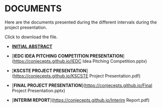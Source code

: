 # DOCUMENTS

Here are the documents presented during the different intervals during the project presentation.

Click to download the file.


- [**INITIAL ABSTRACT**](https://conjecepts.github.io/Abstract.docx)

- [**IEDC IDEA PITCHING COMPETITION PRESENTATION**](https://conjecepts.github.io/IEDC Idea Pitching Competition.pptx)

- [**KSCSTE PROJECT PRESENTATION**](https://conjecepts.github.io/KSCSTE Project Presentation.pdf)

- [**FINAL PROJECT PRESENTATION**](https://conjecepts.github.io/Final Project Presentation.pptx)

- [**INTERIM REPORT**](https://conjecepts.github.io/Interim Report.pdf)
